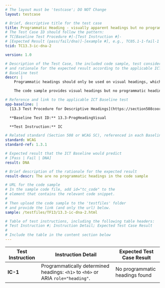 ```yaml
---
# The layout must be 'testcase'; DO NOT Change
layout: testcase

# Brief, descriptive title for the test case
title: Programmatic Heading - visually apparent headings but no programmatic headings
# The Test Case ID should follow the pattern:
# TC[Baseline Test Procedure #]-[Test Instruction #]-
# [Expected Result (pass/fail/dna)]-[example #], e.g., TC05.1-1-fail-1
tcid: TC13.3-ic-dna-2

version: 1.0

# Description of the Test Case, the included code sample, test considerations,
# and rationale for the expected result according to the applicable ICT
# Baseline test
descr: |
    Programmatic headings should only be used on visual headings, which denote sections of content. 

    The code sample provides visual headings but no programmatic headings. A successful test should identify a DOES NOT APPLY against Baseline 13.3-ProgHeadingVisual.

# Reference and link to the applicable ICT Baseline test
app-baseline: |
  [13.3 Test Procedure for Descriptive Headings](https://section508coordinators.github.io/ICTTestingBaseline/13Structure.html#133-test-procedure-for-programmatic-headings-visual)

  **Baseline Test ID:** 13.3-ProgHeadingVisual

  **Test Instruction:** IC

# Related standard (Section 508 or WCAG SC), referenced in each Baseline procedure/step
standard: WCAG
standard-ref: 1.3.1

# Expected result that the ICT Baseline would predict
# [Pass | Fail | DNA]
result: DNA

# Brief description of the rationale for the expected result
result-descr: The are no programmatic headings in the code sample

# URL for the code sample
# In the sample code file, add id="tc_code" to the
# element that contains the relevant code snippet.
#
# Then upload the code sample to the 'testfiles' folder
# and provide the link (and only the url) below.
sample: /testfiles/TF13/13.3-ic-dna-2.html

# Table of test instructions, including the following table headers:
# Test Instruction #; Instruction Detail; Expected Test Case Result
#
# Include the table in the content section below
---
```

| Test Instruction | Instruction Detail | Expected Test Case Result |
|------------------|--------------------|---------------------------|
| **IC-1** | Programmatically determined headings: `<h1>` to `<h6>` or ARIA `role="heading"`. | No programmatic headings found|
